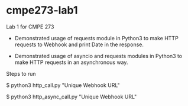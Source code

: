 # cmpe273-lab1

Lab 1 for CMPE 273

- Demonstrated usage of requests module in Python3 to make HTTP requests to Webhook and print Date in the response.

- Demonstrated usage of asyncio and requests modules in Python3 to make HTTP requests in an asynchronous way.

Steps to run

$ python3 http_call.py "Unique Webhook URL"

$ python3 http_async_call.py "Unique Webhook URL"
